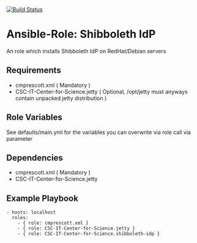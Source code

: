 [![Build Status](https://travis-ci.org/CSC-IT-Center-for-Science/ansible-role-shibboleth-idp.svg?branch=master)](https://travis-ci.org/CSC-IT-Center-for-Science/ansible-role-shibboleth-idp)

Ansible-Role: Shibboleth IdP
=========

An role which installs Shibboleth IdP on RedHat/Debian servers

Requirements
------------

* cmprescott.xml ( Mandatory )
* CSC-IT-Center-for-Science.jetty ( Optional, /opt/jetty must anyways contain unpacked jetty distribution )

Role Variables
--------------

See defaults/main.yml for the variables you can overwrite via role call via parameter

Dependencies
------------

* cmprescott.xml ( Mandatory )
* CSC-IT-Center-for-Science.jetty

Example Playbook
----------------

    - hosts: localhost
      roles:
        - { role: cmprescott.xml }
        - { role: CSC-IT-Center-for-Science.jetty }
        - { role: CSC-IT-Center-for-Science.shibboleth-idp }

